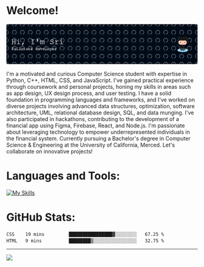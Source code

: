 # Welcome!
![Header](https://github.com/srikarannimmagadda9/srikarannimmagadda9/blob/main/github-header-image.png)

I'm a motivated and curious Computer Science student with expertise in Python, C++, HTML, CSS, and JavaScript. I've gained practical experience through coursework and personal projects, honing my skills in areas such as app design, UX design process, and user testing. I have a solid foundation in programming languages and frameworks, and I've worked on diverse projects involving advanced data structures, optimization, software architecture, UML, relational database design, SQL, and data munging. I've also participated in hackathons, contributing to the development of a financial app using Figma, Firebase, React, and Node.js. I'm passionate about leveraging technology to empower underrepresented individuals in the financial system. Currently pursuing a Bachelor's degree in Computer Science & Engineering at the University of California, Merced. Let's collaborate on innovative projects!

#  Languages and Tools:
[![My Skills](https://skillicons.dev/icons?i=javascript,html,css,tailwind,github,react,git,nodejs,mongodb,figma,java,c,python,vscode&theme=dark&perline=14)](https://skillicons.dev#gh-dark-mode-only)


#  GitHub Stats:
<!--START_SECTION:waka-->

```txt
CSS    19 mins         ████████████████▓░░░░░░░░   67.25 %
HTML   9 mins          ████████▒░░░░░░░░░░░░░░░░   32.75 %
```

<!--END_SECTION:waka-->

---
[![](https://visitcount.itsvg.in/api?id=srikarannimmagadda9&icon=0&color=0)](https://visitcount.itsvg.in)
